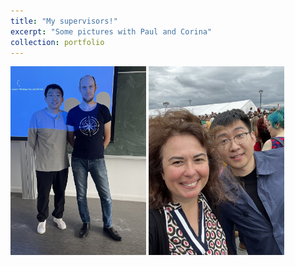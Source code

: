```yaml
---
title: "My supervisors!"
excerpt: "Some pictures with Paul and Corina"
collection: portfolio
---
```


<img src='/images/IMG_0446.jpg' width="217" height="302">
<img src='/images/IMG_0488.JPG' width="217" height="302">
